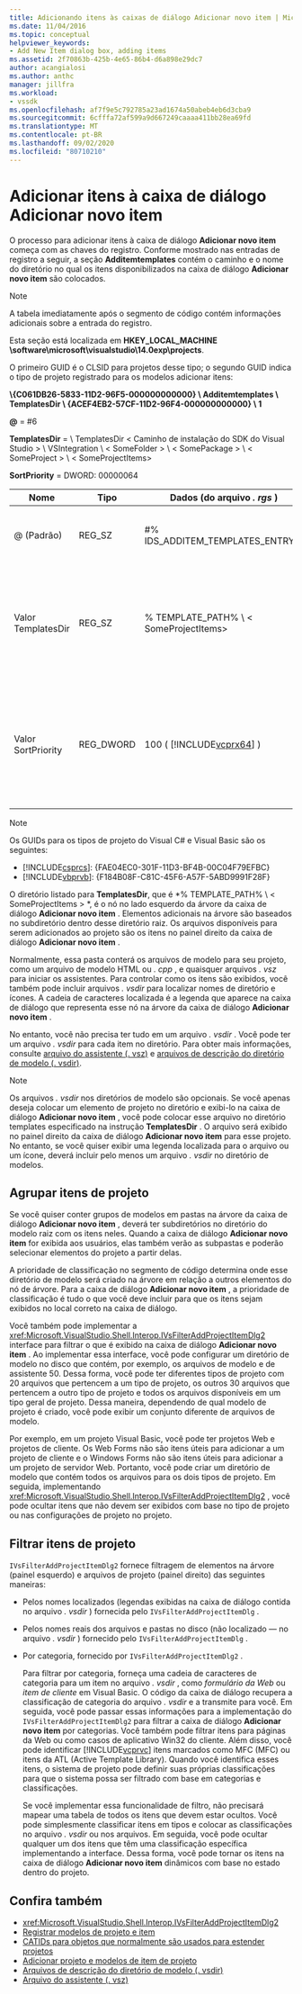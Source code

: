 ```yaml
---
title: Adicionando itens às caixas de diálogo Adicionar novo item | Microsoft Docs
ms.date: 11/04/2016
ms.topic: conceptual
helpviewer_keywords:
- Add New Item dialog box, adding items
ms.assetid: 2f70863b-425b-4e65-86b4-d6a898e29dc7
author: acangialosi
ms.author: anthc
manager: jillfra
ms.workload:
- vssdk
ms.openlocfilehash: af7f9e5c792785a23ad1674a50abeb4eb6d3cba9
ms.sourcegitcommit: 6cfffa72af599a9d667249caaaa411bb28ea69fd
ms.translationtype: MT
ms.contentlocale: pt-BR
ms.lasthandoff: 09/02/2020
ms.locfileid: "80710210"
---
```

# <a name="add-items-to-the-add-new-item-dialog-box"></a>Adicionar itens à caixa de diálogo Adicionar novo item
O processo para adicionar itens à caixa de diálogo **Adicionar novo item** começa com as chaves do registro. Conforme mostrado nas entradas de registro a seguir, a seção **Additemtemplates** contém o caminho e o nome do diretório no qual os itens disponibilizados na caixa de diálogo **Adicionar novo item** são colocados.

> [!NOTE]
> A tabela imediatamente após o segmento de código contém informações adicionais sobre a entrada do registro.

 Esta seção está localizada em **HKEY_LOCAL_MACHINE \software\microsoft\visualstudio\14.0exp\projects**.

 O primeiro GUID é o CLSID para projetos desse tipo; o segundo GUID indica o tipo de projeto registrado para os modelos adicionar itens:

 **\\{C061DB26-5833-11D2-96F5-000000000000} \\ Additemtemplates \\ TemplatesDir \\ {ACEF4EB2-57CF-11D2-96F4-000000000000} \\ 1**

 **@** = #6

 **TemplatesDir**  =  \\ TemplatesDir &lt; Caminho de instalação do SDK do Visual Studio &gt; \\ VSIntegration \\ &lt; SomeFolder &gt; \\ &lt; SomePackage &gt; \\ &lt; SomeProject &gt; \\ &lt; SomeProjectItems&gt;

 **SortPriority** = DWORD: 00000064

| Nome | Tipo | Dados (do arquivo *. rgs* ) | Descrição |
|------------------|-----------| - | - |
| @ (Padrão) | REG_SZ | #% IDS_ADDITEM_TEMPLATES_ENTRY% | ID do recurso para adicionar modelos de **Item** . |
| Valor TemplatesDir | REG_SZ | % TEMPLATE_PATH% \\ &lt; SomeProjectItems&gt; | Caminho dos itens de projeto exibidos na caixa de diálogo para o assistente para **Adicionar novo item** . |
| Valor SortPriority | REG_DWORD | 100 ( [!INCLUDE[vcprx64](../../extensibility/internals/includes/vcprx64_md.md)] ) | Determina a ordem de classificação no nó de árvore dos arquivos exibidos na caixa de diálogo **Adicionar novo item** . |

> [!NOTE]
> Os GUIDs para os tipos de projeto do Visual C# e Visual Basic são os seguintes:
> - [!INCLUDE[csprcs](../../data-tools/includes/csprcs_md.md)]: {FAE04EC0-301F-11D3-BF4B-00C04F79EFBC}
> - [!INCLUDE[vbprvb](../../code-quality/includes/vbprvb_md.md)]: {F184B08F-C81C-45F6-A57F-5ABD9991F28F}

 O diretório listado para **TemplatesDir**, que é *% TEMPLATE_PATH% \\ &lt; SomeProjectItems &gt; *, é o nó no lado esquerdo da árvore da caixa de diálogo **Adicionar novo item** . Elementos adicionais na árvore são baseados no subdiretório dentro desse diretório raiz. Os arquivos disponíveis para serem adicionados ao projeto são os itens no painel direito da caixa de diálogo **Adicionar novo item** .

 Normalmente, essa pasta conterá os arquivos de modelo para seu projeto, como um arquivo de modelo HTML ou *. cpp* , e quaisquer arquivos *. vsz* para iniciar os assistentes. Para controlar como os itens são exibidos, você também pode incluir arquivos *. vsdir* para localizar nomes de diretório e ícones. A cadeia de caracteres localizada é a legenda que aparece na caixa de diálogo que representa esse nó na árvore da caixa de diálogo **Adicionar novo item** .

 No entanto, você não precisa ter tudo em um arquivo *. vsdir* . Você pode ter um arquivo *. vsdir* para cada item no diretório. Para obter mais informações, consulte [arquivo do assistente (. vsz)](../../extensibility/internals/wizard-dot-vsz-file.md) e [arquivos de descrição do diretório de modelo (. vsdir)](../../extensibility/internals/template-directory-description-dot-vsdir-files.md).

> [!NOTE]
> Os arquivos *. vsdir* nos diretórios de modelo são opcionais. Se você apenas deseja colocar um elemento de projeto no diretório e exibi-lo na caixa de diálogo **Adicionar novo item** , você pode colocar esse arquivo no diretório templates especificado na instrução **TemplatesDir** . O arquivo será exibido no painel direito da caixa de diálogo **Adicionar novo item** para esse projeto. No entanto, se você quiser exibir uma legenda localizada para o arquivo ou um ícone, deverá incluir pelo menos um arquivo *. vsdir* no diretório de modelos.

## <a name="group-project-items"></a>Agrupar itens de projeto
 Se você quiser conter grupos de modelos em pastas na árvore da caixa de diálogo **Adicionar novo item** , deverá ter subdiretórios no diretório do modelo raiz com os itens neles. Quando a caixa de diálogo **Adicionar novo item** for exibida aos usuários, elas também verão as subpastas e poderão selecionar elementos do projeto a partir delas.

 A prioridade de classificação no segmento de código determina onde esse diretório de modelo será criado na árvore em relação a outros elementos do nó de árvore. Para a caixa de diálogo **Adicionar novo item** , a prioridade de classificação é tudo o que você deve incluir para que os itens sejam exibidos no local correto na caixa de diálogo.

 Você também pode implementar a <xref:Microsoft.VisualStudio.Shell.Interop.IVsFilterAddProjectItemDlg2> interface para filtrar o que é exibido na caixa de diálogo **Adicionar novo item** . Ao implementar essa interface, você pode configurar um diretório de modelo no disco que contém, por exemplo, os arquivos de modelo e de assistente 50. Dessa forma, você pode ter diferentes tipos de projeto com 20 arquivos que pertencem a um tipo de projeto, os outros 30 arquivos que pertencem a outro tipo de projeto e todos os arquivos disponíveis em um tipo geral de projeto. Dessa maneira, dependendo de qual modelo de projeto é criado, você pode exibir um conjunto diferente de arquivos de modelo.

 Por exemplo, em um projeto Visual Basic, você pode ter projetos Web e projetos de cliente. Os Web Forms não são itens úteis para adicionar a um projeto de cliente e o Windows Forms não são itens úteis para adicionar a um projeto de servidor Web. Portanto, você pode criar um diretório de modelo que contém todos os arquivos para os dois tipos de projeto. Em seguida, implementando <xref:Microsoft.VisualStudio.Shell.Interop.IVsFilterAddProjectItemDlg2> , você pode ocultar itens que não devem ser exibidos com base no tipo de projeto ou nas configurações de projeto no projeto.

## <a name="filter-project-items"></a>Filtrar itens de projeto
 `IVsFilterAddProjectItemDlg2` fornece filtragem de elementos na árvore (painel esquerdo) e arquivos de projeto (painel direito) das seguintes maneiras:

- Pelos nomes localizados (legendas exibidas na caixa de diálogo contida no arquivo *. vsdir* ) fornecida pelo `IVsFilterAddProjectItemDlg` .

- Pelos nomes reais dos arquivos e pastas no disco (não localizado — no arquivo *. vsdir* ) fornecido pelo `IVsFilterAddProjectItemDlg` .

- Por categoria, fornecido por `IVsFilterAddProjectItemDlg2` .

  Para filtrar por categoria, forneça uma cadeia de caracteres de categoria para um item no arquivo *. vsdir* , como *formulário da Web* ou *item de cliente* em Visual Basic. O código da caixa de diálogo recupera a classificação de categoria do arquivo *. vsdir* e a transmite para você. Em seguida, você pode passar essas informações para a implementação do `IVsFilterAddProjectItemDlg2` para filtrar a caixa de diálogo **Adicionar novo item** por categorias. Você também pode filtrar itens para páginas da Web ou como casos de aplicativo Win32 do cliente. Além disso, você pode identificar [!INCLUDE[vcprvc](../../code-quality/includes/vcprvc_md.md)] itens marcados como MFC (MFC) ou itens da ATL (Active Template Library). Quando você identifica esses itens, o sistema de projeto pode definir suas próprias classificações para que o sistema possa ser filtrado com base em categorias e classificações.

  Se você implementar essa funcionalidade de filtro, não precisará mapear uma tabela de todos os itens que devem estar ocultos. Você pode simplesmente classificar itens em tipos e colocar as classificações no arquivo *. vsdir* ou nos arquivos. Em seguida, você pode ocultar qualquer um dos itens que têm uma classificação específica implementando a interface. Dessa forma, você pode tornar os itens na caixa de diálogo **Adicionar novo item** dinâmicos com base no estado dentro do projeto.

## <a name="see-also"></a>Confira também
- <xref:Microsoft.VisualStudio.Shell.Interop.IVsFilterAddProjectItemDlg2>
- [Registrar modelos de projeto e item](../../extensibility/internals/registering-project-and-item-templates.md)
- [CATIDs para objetos que normalmente são usados para estender projetos](../../extensibility/internals/catids-for-objects-that-are-typically-used-to-extend-projects.md)
- [Adicionar projeto e modelos de item de projeto](../../extensibility/internals/adding-project-and-project-item-templates.md)
- [Arquivos de descrição do diretório de modelo (. vsdir)](../../extensibility/internals/template-directory-description-dot-vsdir-files.md)
- [Arquivo do assistente (. vsz)](../../extensibility/internals/wizard-dot-vsz-file.md)
